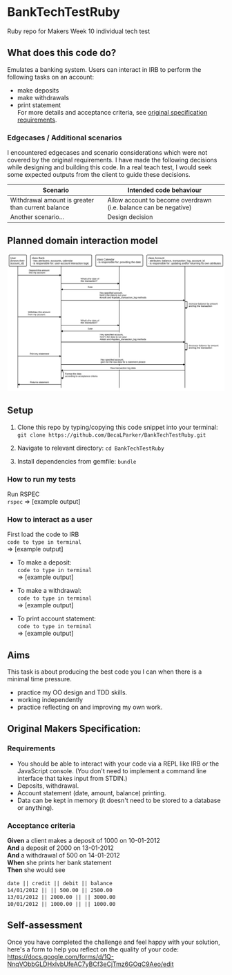 # BankTechTestRuby
Ruby repo for Makers Week 10 individual tech test

## What does this code do?
Emulates a banking system. Users can interact in IRB to perform the following tasks on an account:
  - make deposits
  - make withdrawals
  - print statement    
For more details and acceptance criteria, see [original specification requirements](https://github.com/makersacademy/course/blob/main/individual_challenges/bank_tech_test.md).

### Edgecases / Additional scenarios  
I encountered edgecases and scenario considerations which were not covered by the original requirements. I have made the following decisions while designing and building this code. In a real teach test, I would seek some expected outputs from the client to guide these decisions. 

Scenario | Intended code behaviour
---------|------------------------
Withdrawal amount is greater than current balance | Allow account to become overdrawn (i.e. balance can be negative)
Another scenario... | Design decision

## Planned domain interaction model
![Domain Model for Bank Tech Test](./planning/domain_model.svg)


## Setup
1. Clone this repo by typing/copying this code snippet into your terminal:   
`git clone https://github.com/BecaLParker/BankTechTestRuby.git`

2. Navigate to relevant directory: 
 `cd BankTechTestRuby`
 
3. Install dependencies from gemfile:
`bundle`

### How to run my tests
Run RSPEC  
`rspec`
=> [example output]

### How to interact as a user
First load the code to IRB  
`code to type in terminal`  
=> [example output]

- To make a deposit:  
`code to type in terminal`  
=> [example output]

- To make a withdrawal:  
`code to type in terminal`  
=> [example output]

- To print account statement:  
`code to type in terminal`  
=> [example output]




## Aims
This task is about producing the best code you I can when there is a minimal time pressure.
 - practice my OO design and TDD skills.
 - working independently 
 - practice reflecting on and improving my own work.

## Original Makers Specification:

### Requirements

* You should be able to interact with your code via a REPL like IRB or the JavaScript console.  (You don't need to implement a command line interface that takes input from STDIN.)
* Deposits, withdrawal.
* Account statement (date, amount, balance) printing.
* Data can be kept in memory (it doesn't need to be stored to a database or anything).

### Acceptance criteria

**Given** a client makes a deposit of 1000 on 10-01-2012  
**And** a deposit of 2000 on 13-01-2012  
**And** a withdrawal of 500 on 14-01-2012  
**When** she prints her bank statement  
**Then** she would see

```
date || credit || debit || balance
14/01/2012 || || 500.00 || 2500.00
13/01/2012 || 2000.00 || || 3000.00
10/01/2012 || 1000.00 || || 1000.00
```

## Self-assessment

Once you have completed the challenge and feel happy with your solution, here's a form to help you reflect on the quality of your code: https://docs.google.com/forms/d/1Q-NnqVObbGLDHxlvbUfeAC7yBCf3eCjTmz6GOqC9Aeo/edit
